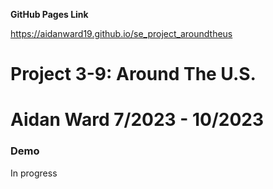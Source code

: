 **GitHub Pages Link**

https://aidanward19.github.io/se_project_aroundtheus

# Project 3-9: Around The U.S.

# Aidan Ward 7/2023 - 10/2023

### Demo

In progress


